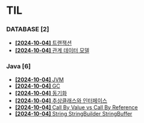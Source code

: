 # TIL
 
### DATABASE [2]
- [**[2024-10-04]**  트랜잭션](https://github.com/A-lass/TIL/blob/main/DATABASE/트랜잭션.md)
- [**[2024-10-04]**  관계 데이터 모델](https://github.com/A-lass/TIL/blob/main/DATABASE/관계_데이터_모델.md)
### Java [6]
- [**[2024-10-04]**  JVM](https://github.com/A-lass/TIL/blob/main/Java/JVM.md)
- [**[2024-10-04]**  GC](https://github.com/A-lass/TIL/blob/main/Java/GC.md)
- [**[2024-10-04]**  동기화](https://github.com/A-lass/TIL/blob/main/Java/동기화.md)
- [**[2024-10-04]**  추상클래스와 인터페이스](https://github.com/A-lass/TIL/blob/main/Java/추상클래스와_인터페이스.md)
- [**[2024-10-04]**  Call By Value vs Call By Reference](https://github.com/A-lass/TIL/blob/main/Java/Call_By_Value_vs_Call_By_Reference.md)
- [**[2024-10-04]**  String StringBuilder StringBuffer](https://github.com/A-lass/TIL/blob/main/Java/String_StringBuilder_StringBuffer.md)
